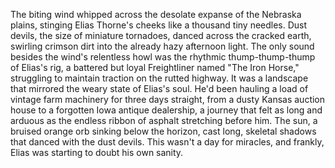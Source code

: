 The biting wind whipped across the desolate expanse of the Nebraska plains, stinging Elias Thorne's cheeks like a thousand tiny needles.  Dust devils, the size of miniature tornadoes, danced across the cracked earth, swirling crimson dirt into the already hazy afternoon light.  The only sound besides the wind's relentless howl was the rhythmic thump-thump-thump of Elias's rig, a battered but loyal Freightliner named "The Iron Horse," struggling to maintain traction on the rutted highway.  It was a landscape that mirrored the weary state of Elias's soul.  He'd been hauling a load of vintage farm machinery for three days straight, from a dusty Kansas auction house to a forgotten Iowa antique dealership, a journey that felt as long and arduous as the endless ribbon of asphalt stretching before him.  The sun, a bruised orange orb sinking below the horizon, cast long, skeletal shadows that danced with the dust devils.  This wasn't a day for miracles, and frankly, Elias was starting to doubt his own sanity.
